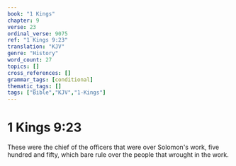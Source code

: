 ```yaml
---
book: "1 Kings"
chapter: 9
verse: 23
ordinal_verse: 9075
ref: "1 Kings 9:23"
translation: "KJV"
genre: "History"
word_count: 27
topics: []
cross_references: []
grammar_tags: [conditional]
thematic_tags: []
tags: ["Bible","KJV","1-Kings"]
---
```


# 1 Kings 9:23

These were the chief of the officers that were over Solomon's work, five hundred and fifty, which bare rule over the people that wrought in the work.

